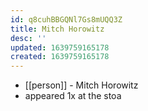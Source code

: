 ```yaml
---
id: q8cuhBBGQNl7Gs8mUQQ3Z
title: Mitch Horowitz
desc: ''
updated: 1639759165178
created: 1639759165178
---
```



- [[person]] - Mitch Horowitz
- appeared 1x at the stoa

